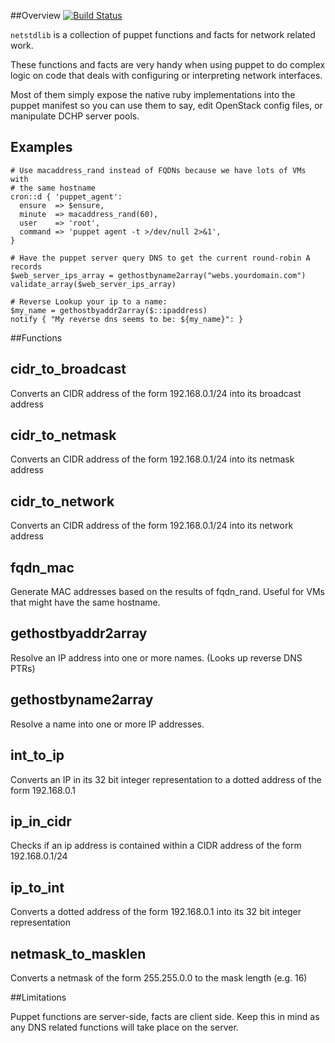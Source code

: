 ##Overview
[![Build Status](https://travis-ci.org/Yelp/puppet-netstdlib.png)](https://travis-ci.org/Yelp/puppet-netstdlib)

`netstdlib` is a collection of puppet functions and facts for network related work.

These functions and facts are very handy when using puppet to do complex logic
on code that deals with configuring or interpreting network interfaces. 

Most of them simply expose the native ruby implementations into the puppet 
manifest so you can use them to say, edit OpenStack config files, or 
manipulate DCHP server pools.

## Examples

```puppet
# Use macaddress_rand instead of FQDNs because we have lots of VMs with
# the same hostname
cron::d { 'puppet_agent':
  ensure  => $ensure,
  minute  => macaddress_rand(60),
  user    => 'root',
  command => 'puppet agent -t >/dev/null 2>&1',
}
```

```puppet
# Have the puppet server query DNS to get the current round-robin A records
$web_server_ips_array = gethostbyname2array("webs.yourdomain.com")
validate_array($web_server_ips_array)
```

```puppet
# Reverse Lookup your ip to a name:
$my_name = gethostbyaddr2array($::ipaddress)
notify { "My reverse dns seems to be: ${my_name}": }
```

##Functions

cidr_to_broadcast
-------------------
Converts an CIDR address of the form 192.168.0.1/24 into its broadcast address

cidr_to_netmask
-------------------
Converts an CIDR address of the form 192.168.0.1/24 into its netmask address

cidr_to_network
-------------------
Converts an CIDR address of the form 192.168.0.1/24 into its network address

fqdn_mac
-------------------
Generate MAC addresses based on the results of fqdn_rand. Useful for VMs that 
might have the same hostname.

gethostbyaddr2array
-------------------
Resolve an IP address into one or more names. (Looks up reverse DNS PTRs)

gethostbyname2array
-------------------
Resolve a name into one or more IP addresses.

int_to_ip
-------------------
Converts an IP in its 32 bit integer representation to a dotted address of the form 192.168.0.1

ip_in_cidr
-------------------
Checks if an ip address is contained within a CIDR address of the form 192.168.0.1/24

ip_to_int
-------------------
Converts a dotted address of the form 192.168.0.1 into its 32 bit integer representation

netmask_to_masklen
-------------------
Converts a netmask of the form 255.255.0.0 to the mask length (e.g. 16)

##Limitations

Puppet functions are server-side, facts are client side. Keep this in mind as 
any DNS related functions will take place on the server.


